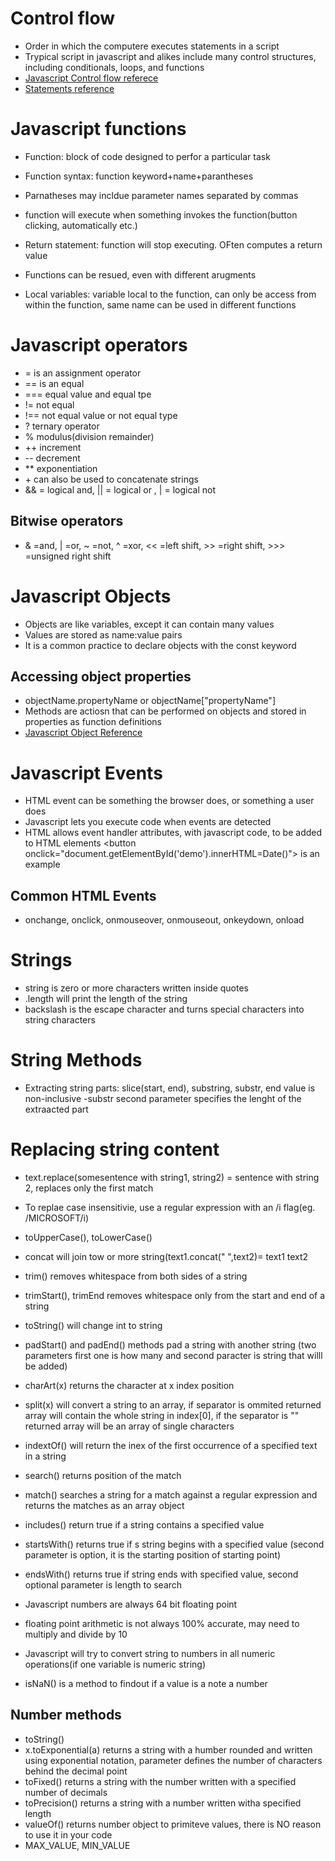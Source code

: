 # Control flow

- Order in which the computere executes statements in a script
- Trypical script in javascript and alikes include many control structures, including conditionals, loops, and functions
- [Javascript Control flow referece](https://developer.mozilla.org/en-US/docs/Web/JavaScript/Reference#control_flow)
- [Statements reference](https://developer.mozilla.org/en-US/docs/Web/JavaScript/Guide/Control_flow_and_error_handling)

# Javascript functions

- Function: block of code designed to perfor a particular task
- Function syntax: function keyword+name+parantheses
- Parnatheses may incldue parameter names  separated by commas
- function will execute when something invokes the function(button clicking, automatically etc.)

- Return statement: function will stop executing. OFten computes a return value
- Functions can be resued, even with different arugments
- Local variables: variable local to the function, can only be access from within the function, same name can be used in different functions

# Javascript operators

- = is an assignment operator
- == is an equal
- === equal value and equal tpe
- != not equal
- !== not equal value or not equal type
- ? ternary operator
- % modulus(division remainder)
- ++ increment
- -- decrement
- ** exponentiation
- \+ can also be used to concatenate strings
- && = logical and, \|\| = logical or , \| = logical not

## Bitwise operators

- & =and, \| =or, ~ =not, ^ =xor, \<< =left shift, \>> =right shift, \>\>> =unsigned right shift

# Javascript Objects

- Objects are like variables, except it can contain many values
- Values are stored as name:value pairs
- It is a common practice to declare objects with the const keyword

## Accessing object properties

- objectName.propertyName or objectName\["propertyName"]
- Methods are actiosn that can be performed on objects and stored in properties as function definitions
- [Javascript Object Reference](https://www.w3schools.com/js/js_objects.asp)

# Javascript Events

- HTML event can be something the browser does, or something a user does
- Javascript lets you execute code when events are detected
- HTML allows event handler attributes, with javascript code, to be added to HTML elements
\<button onclick="document.getElementById('demo').innerHTML=Date()"> is an example

## Common HTML Events

- onchange, onclick, onmouseover, onmouseout, onkeydown, onload

# Strings

- string is zero or more characters written inside quotes
- .length will print the length of the string
- backslash is the escape character and turns special characters into string characters

# String Methods

- Extracting string parts: slice(start, end), substring, substr, end value is non-inclusive
-substr second parameter specifies the lenght of the extraacted part

# Replacing string content

- text.replace(somesentence with string1, string2) = sentence with string 2, replaces only the first match
- To replae case insensitivie, use a regular expression with an /i flag(eg. /MICROSOFT/i)

- toUpperCase(), toLowerCase()
- concat will join tow or more string(text1.concat(" ",text2)= text1 text2

- trim() removes whitespace from both sides of a string
- trimStart(), trimEnd removes whitespace only from the start and end of a string
- toString() will change int to string
- padStart() and padEnd() methods pad a string with another string (two parameters first one is how many and second paracter is string that willl be added)
- charArt(x) returns the character at x index position

- split(x) will convert a string to an array, if separator is ommited returned array will contain the whole string in index[0], if the separator is "" returned array will be an array of single characters

- indextOf() will return the inex of the first occurrence of a specified text in a string
- search() returns position of the match
- match() searches a string for a match against a regular expression and returns the matches as an array object
- includes() return true if a string contains a specified value
- startsWith() returns true if s string begins with a specified value (second parameter is option, it is the starting position of starting point)
- endsWith() returns true if string ends with specified value, second optional parameter is length to search

- Javascript numbers are always 64 bit floating point
- floating point arithmetic is not always 100% accurate, may need to multiply and divide by 10
- Javascript will try to convert string to numbers in all numeric operations(if one variable is numeric string)
- isNaN() is a method to findout if a value is a note a number

## Number methods

- toString()
- x.toExponential(a) returns a string with a humber rounded and written using exponential notation, parameter defines the number of characters behind the decimal point
- toFixed() returns a string with the number written with a specified number of decimals
- toPrecision() returns a string with a number written witha specified length
- valueOf() returns number object to primiteve values, there is NO reason to use it in your code
- MAX_VALUE, MIN_VALUE

